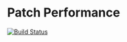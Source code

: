 # Patch Performance
[![Build Status](https://travis-ci.org/IPMI-ICNS-UKE/patch-performance.svg?branch=master)](https://travis-ci.org/IPMI-ICNS-UKE/patch-performance)
